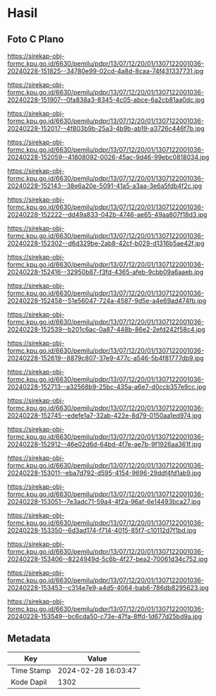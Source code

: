 # Hasil

## Foto C Plano

https://sirekap-obj-formc.kpu.go.id/6630/pemilu/pdpr/13/07/12/20/01/1307122001036-20240228-151825--34780e99-02cd-4a8d-8caa-74f431337731.jpg

https://sirekap-obj-formc.kpu.go.id/6630/pemilu/pdpr/13/07/12/20/01/1307122001036-20240228-151907--0fa838a3-8345-4c05-abce-6a2cb81aa0dc.jpg

https://sirekap-obj-formc.kpu.go.id/6630/pemilu/pdpr/13/07/12/20/01/1307122001036-20240228-152017--4f803b9b-25a3-4b9b-ab19-a3726c446f7b.jpg

https://sirekap-obj-formc.kpu.go.id/6630/pemilu/pdpr/13/07/12/20/01/1307122001036-20240228-152059--41808092-0026-45ac-9d46-99ebc0818034.jpg

https://sirekap-obj-formc.kpu.go.id/6630/pemilu/pdpr/13/07/12/20/01/1307122001036-20240228-152143--38e6a20e-5091-41a5-a3aa-3e6a5fdb4f2c.jpg

https://sirekap-obj-formc.kpu.go.id/6630/pemilu/pdpr/13/07/12/20/01/1307122001036-20240228-152222--dd49a833-042b-4746-ae65-49aa807f18d3.jpg

https://sirekap-obj-formc.kpu.go.id/6630/pemilu/pdpr/13/07/12/20/01/1307122001036-20240228-152302--d6d329be-2ab8-42cf-b029-d1316b5ae42f.jpg

https://sirekap-obj-formc.kpu.go.id/6630/pemilu/pdpr/13/07/12/20/01/1307122001036-20240228-152416--32950b87-f3fd-4365-afeb-9cbb09a6aaeb.jpg

https://sirekap-obj-formc.kpu.go.id/6630/pemilu/pdpr/13/07/12/20/01/1307122001036-20240228-152458--51e56047-724a-4587-9d5e-a4e69ad474fb.jpg

https://sirekap-obj-formc.kpu.go.id/6630/pemilu/pdpr/13/07/12/20/01/1307122001036-20240228-152539--b201c6ac-0a87-448b-86e2-2efd242f58c4.jpg

https://sirekap-obj-formc.kpu.go.id/6630/pemilu/pdpr/13/07/12/20/01/1307122001036-20240228-152619--8879c807-37e9-477c-a546-5b4f81777db9.jpg

https://sirekap-obj-formc.kpu.go.id/6630/pemilu/pdpr/13/07/12/20/01/1307122001036-20240228-152713--a32568b9-25bc-435a-a6e7-d0ccb357e9cc.jpg

https://sirekap-obj-formc.kpu.go.id/6630/pemilu/pdpr/13/07/12/20/01/1307122001036-20240228-152745--edefe1a7-32ab-422e-8d79-0150aa1ed974.jpg

https://sirekap-obj-formc.kpu.go.id/6630/pemilu/pdpr/13/07/12/20/01/1307122001036-20240228-152912--46e02d6d-64bd-4f7e-ae7b-9f1926aa361f.jpg

https://sirekap-obj-formc.kpu.go.id/6630/pemilu/pdpr/13/07/12/20/01/1307122001036-20240228-153011--eba7d792-d595-4154-9696-29ddf4fd1ab9.jpg

https://sirekap-obj-formc.kpu.go.id/6630/pemilu/pdpr/13/07/12/20/01/1307122001036-20240228-153051--7e3adc71-59a4-4f2a-96af-6e14493bca27.jpg

https://sirekap-obj-formc.kpu.go.id/6630/pemilu/pdpr/13/07/12/20/01/1307122001036-20240228-153350--6d3ad174-f714-4015-85f7-c10112d7f1bd.jpg

https://sirekap-obj-formc.kpu.go.id/6630/pemilu/pdpr/13/07/12/20/01/1307122001036-20240228-153406--8224949d-5c6b-4f27-bea2-70061d34c752.jpg

https://sirekap-obj-formc.kpu.go.id/6630/pemilu/pdpr/13/07/12/20/01/1307122001036-20240228-153453--c314e7e9-a4d5-4064-bab6-786db8295623.jpg

https://sirekap-obj-formc.kpu.go.id/6630/pemilu/pdpr/13/07/12/20/01/1307122001036-20240228-153549--bc6cda50-c73e-47fa-8ffd-1d677d25bd9a.jpg


## Metadata

| Key        | Value               |
| ---------- | ------------------- |
| Time Stamp | 2024-02-28 16:03:47 |
| Kode Dapil | 1302                |



